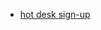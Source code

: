 - [hot desk sign-up](https://liveuclac.sharepoint.com/:x:/r/sites/ICTMpost-graduateresearchstudents/_layouts/15/Doc.aspx?sourcedoc=%7BA6F62FB7-A20F-44B2-AE26-4CA58066410D%7D&file=Copy%20of%20PhD%20Desk%20Booking%20System.xlsm&wdOrigin=TEAMS-ELECTRON.teams.chiclet&action=default&mobileredirect=true) 